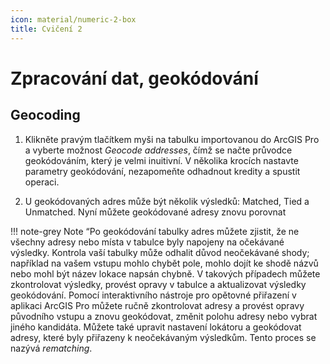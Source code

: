 ```yaml
---
icon: material/numeric-2-box
title: Cvičení 2
---
```


# Zpracování dat, geokódování

## Geocoding
1.  Klikněte pravým tlačítkem myši na tabulku importovanou do ArcGIS Pro a vyberte možnost *Geocode addresses*,
čímž se načte průvodce geokódováním, který je velmi inuitivní. V několika krocích nastavte parametry geokódování,
nezapomeňte odhadnout kredity a spustit operaci.

2.  U geokódovaných adres může být několik výsledků: Matched, Tied a Unmatched. Nyní můžete geokódované adresy znovu porovnat

!!! note-grey Note
    “Po geokódování tabulky adres můžete zjistit, že ne všechny adresy nebo místa v tabulce byly napojeny na očekávané výsledky.
    Kontrola vaší tabulky může odhalit důvod neočekávané shody; například na vašem vstupu mohlo chybět pole, mohlo dojít ke shodě
    názvů nebo mohl být název lokace napsán chybně. V takových případech můžete zkontrolovat výsledky, provést opravy v tabulce a
    aktualizovat výsledky geokódování. Pomocí interaktivního nástroje pro opětovné přiřazení v aplikaci ArcGIS Pro můžete ručně
    zkontrolovat adresy a provést opravy původního vstupu a znovu geokódovat, změnit polohu adresy nebo vybrat jiného kandidáta.
    Můžete také upravit nastavení lokátoru a geokódovat adresy, které byly přiřazeny k neočekávaným výsledkům. Tento proces se
    nazývá *rematching*.



